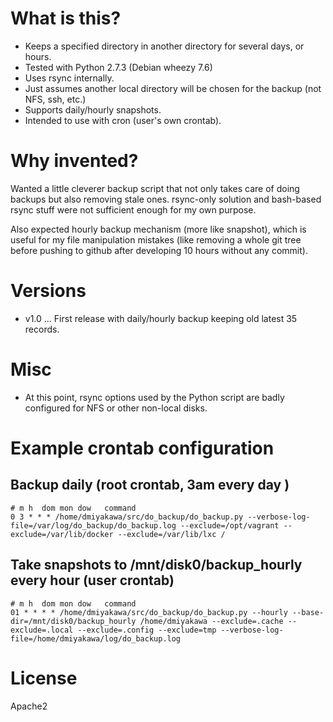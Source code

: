 # What is this?

 * Keeps a specified directory in another directory for several days, or hours.
 * Tested with Python 2.7.3 (Debian wheezy 7.6)
 * Uses rsync internally.
 * Just assumes another local directory will be chosen for the backup (not NFS, ssh, etc.)
 * Supports daily/hourly snapshots.
 * Intended to use with cron (user's own crontab).

# Why invented?

Wanted a little cleverer backup script that not only takes care of doing backups
but also removing stale ones.
rsync-only solution and bash-based rsync stuff were not sufficient enough
for my own purpose.

Also expected hourly backup mechanism (more like snapshot), which is useful
for my file manipulation mistakes (like removing a whole git tree before pushing
to github after developing 10 hours without any commit).

# Versions

 * v1.0 ... First release with daily/hourly backup keeping old latest 35 records.

# Misc

 * At this point, rsync options used by the Python script
   are badly configured for NFS or other non-local disks.

# Example crontab configuration
## Backup daily (root crontab, 3am every day )

    # m h  dom mon dow   command
    0 3 * * * /home/dmiyakawa/src/do_backup/do_backup.py --verbose-log-file=/var/log/do_backup/do_backup.log --exclude=/opt/vagrant --exclude=/var/lib/docker --exclude=/var/lib/lxc /

## Take snapshots to /mnt/disk0/backup_hourly every hour (user crontab)

    # m h  dom mon dow   command
    01 * * * * /home/dmiyakawa/src/do_backup/do_backup.py --hourly --base-dir=/mnt/disk0/backup_hourly /home/dmiyakawa --exclude=.cache --exclude=.local --exclude=.config --exclude=tmp --verbose-log-file=/home/dmiyakawa/log/do_backup.log

# License

Apache2
